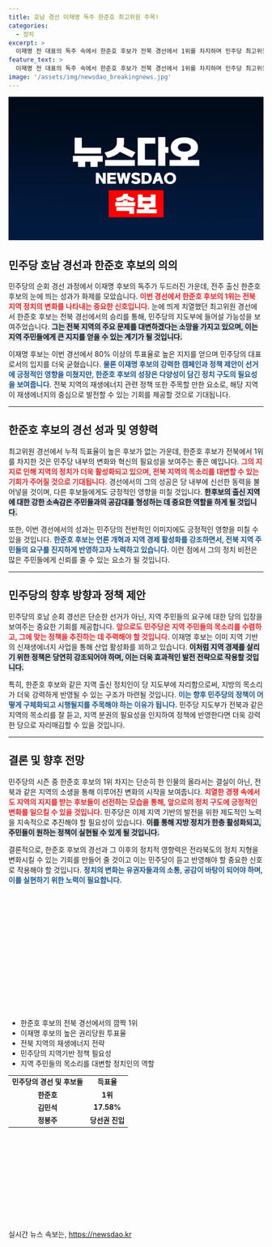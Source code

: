 ```yaml
---
title: 호남 경선 이재명 독주 한준호 최고위원 주목!
categories:
  - 정치
excerpt: >
  이재명 전 대표의 독주 속에서 한준호 후보가 전북 경선에서 1위를 차지하며 민주당 최고위원 진입의 변화를 예고했습니다. 16년 만의 전북 출신 지도부 입성 여부에 이목이 집중되고 있습니다!
feature_text: >
  이재명 전 대표의 독주 속에서 한준호 후보가 전북 경선에서 1위를 차지하며 민주당 최고위원 진입의 변화를 예고했습니다. 16년 만의 전북 출신 지도부 입성 여부에 이목이 집중되고 있습니다!
image: '/assets/img/newsdao_breakingnews.jpg'
---
```


<p><img src="/assets/img/newsdao_breakingnews.jpg" alt="cryptoinkorea 속보" /></p>

<h2 data-ke-size="size26">민주당 호남 경선과 한준호 후보의 의의</h2>

<p data-ke-size="size16">민주당의 순회 경선 과정에서 이재명 후보의 독주가 두드러진 가운데, 전주 출신 한준호 후보의 눈에 띄는 성과가 화제를 모았습니다. <b><span style="color: #ee2323;">이번 경선에서 한준호 후보의 1위는 전북 지역 정치의 변화를 나타내는 중요한 신호입니다.</span></b> 눈에 띄게 치열했던 최고위원 경선에서 한준호 후보는 전북 경선에서의 승리를 통해, 민주당의 지도부에 들어설 가능성을 보여주었습니다. <b><span style="background-color: #21538527;">그는 전북 지역의 주요 문제를 대변하겠다는 소망을 가지고 있으며, 이는 지역 주민들에게 큰 지지를 얻을 수 있는 계기가 될 것입니다.</span></b></p>

<p data-ke-size="size16">이재명 후보는 이번 경선에서 80% 이상의 투표율로 높은 지지를 얻으며 민주당의 대표로서의 입지를 더욱 굳혔습니다. <b><span style="color: #1a5490;">물론 이재명 후보의 강력한 캠페인과 정책 제안이 선거에 긍정적인 영향을 미쳤지만, 한준호 후보의 성장은 다양성이 담긴 정치 구도의 필요성을 보여줍니다.</span></b> 전북 지역의 재생에너지 관련 정책 또한 주목할 만한 요소로, 해당 지역이 재생에너지의 중심으로 발전할 수 있는 기회를 제공할 것으로 기대됩니다.</p>

<hr>

<h2 data-ke-size="size26">한준호 후보의 경선 성과 및 영향력</h2>

<p data-ke-size="size16">최고위원 경선에서 누적 득표율이 높은 후보가 없는 가운데, 한준호 후보가 전북에서 1위를 차지한 것은 민주당 내부의 변화와 혁신의 필요성을 보여주는 좋은 예입니다. <b><span style="color: #ee2323;">그의 지지로 인해 지역의 정치가 더욱 활성화되고 있으며, 전북 지역의 목소리를 대변할 수 있는 기회가 주어질 것으로 기대됩니다.</span></b> 경선에서의 그의 성공은 당 내부에 신선한 동력을 불어넣을 것이며, 다른 후보들에게도 긍정적인 영향을 미칠 것입니다. <b><span style="background-color: #21538527;">한후보의 출신 지역에 대한 강한 소속감은 주민들과의 공감대를 형성하는 데 중요한 역할을 하게 될 것입니다.</span></b></p>

<p data-ke-size="size16">또한, 이번 경선에서의 성과는 민주당의 전반적인 이미지에도 긍정적인 영향을 미칠 수 있을 것입니다. <b><span style="color: #1a5490;">한준호 후보는 언론 개혁과 지역 경제 활성화를 강조하면서, 전북 지역 주민들의 요구를 진지하게 반영하고자 노력하고 있습니다.</span></b> 이런 점에서 그의 정치 비전은 많은 주민들에게 신뢰를 줄 수 있는 요소가 될 것입니다.</p>

<hr>

<h2 data-ke-size="size26">민주당의 향후 방향과 정책 제안</h2>

<p data-ke-size="size16">민주당의 호남 순회 경선은 단순한 선거가 아닌, 지역 주민들의 요구에 대한 당의 입장을 보여주는 중요한 기회를 제공합니다. <b><span style="color: #ee2323;">앞으로도 민주당은 지역 주민들의 목소리를 수렴하고, 그에 맞는 정책을 추진하는 데 주력해야 할 것입니다.</span></b> 이재명 후보는 이미 지역 기반의 신재생에너지 사업을 통해 산업 활성화를 꾀하고 있습니다. <b><span style="background-color: #21538527;">이처럼 지역 경제를 살리기 위한 정책은 당연히 강조되어야 하며, 이는 더욱 효과적인 발전 전략으로 작용할 것입니다.</span></b></p>

<p data-ke-size="size16">특히, 한준호 후보와 같은 지역 출신 정치인이 당 지도부에 자리함으로써, 지방의 목소리가 더욱 강력하게 반영될 수 있는 구조가 마련될 것입니다. <b><span style="color: #1a5490;">이는 향후 민주당의 정책이 어떻게 구체화되고 시행될지를 주목해야 하는 이유가 됩니다.</span></b> 민주당 지도부가 전북과 같은 지역의 목소리를 잘 듣고, 지역 분권의 필요성을 인지하여 정책에 반영한다면 더욱 강력한 당으로 자리매김할 수 있을 것입니다.</p>

<hr>

<h2 data-ke-size="size26">결론 및 향후 전망</h2>

<p data-ke-size="size16">민주당의 시즌 중 한준호 후보의 1위 차지는 단순히 한 인물의 올라서는 결실이 아닌, 전북과 같은 지역의 소생을 통해 이루어진 변화의 시작을 보여줍니다. <b><span style="color: #ee2323;">치열한 경쟁 속에서도 지역의 지지를 받는 후보들이 선전하는 모습을 통해, 앞으로의 정치 구도에 긍정적인 변화를 일으킬 수 있을 것입니다.</span></b> 민주당은 이제 지역 기반의 발전을 위한 제도적인 노력을 지속적으로 추진해야 할 필요성이 있습니다. <b><span style="background-color: #21538527;">이를 통해 지방 정치가 한층 활성화되고, 주민들이 원하는 정책이 실현될 수 있게 될 것입니다.</span></b></p>

<p data-ke-size="size16">결론적으로, 한준호 후보의 경선과 그 이후의 정치적 영향력은 전라북도의 정치 지형을 변화시킬 수 있는 기회를 만들어 줄 것이고 이는 민주당이 듣고 반영해야 할 중요한 신호로 작용해야 할 것입니다. <b><span style="color: #1a5490;">정치의 변화는 유권자들과의 소통, 공감이 바탕이 되어야 하며, 이를 실현하기 위한 노력이 필요합니다.</span></b></p>

<p data-ke-size="size16">&nbsp;</p>

<p data-ke-size="size16">&nbsp;</p>

<p data-ke-size="size16">&nbsp;</p>

<p data-ke-size="size16">&nbsp;</p>

<p data-ke-size="size16">&nbsp;</p>

<p data-ke-size="size16">&nbsp;</p>

<p data-ke-size="size16">&nbsp;</p>

<p data-ke-size="size16">&nbsp;</p>

<ul>
    <li>한준호 후보의 전북 경선에서의 깜짝 1위</li>
    <li>이재명 후보의 높은 권리당원 투표율</li>
    <li>전북 지역의 재생에너지 전략</li>
    <li>민주당의 지역기반 정책 필요성</li>
    <li>지역 주민들의 목소리를 대변할 정치인의 역할</li>
</ul>

<table>
    <tr>
        <td style="text-align: center; height: 17px;"><b>민주당의 경선 및 후보들</b></td>
        <td style="text-align: center; height: 17px;"><b>득표율</b></td>
    </tr>
    <tr>
        <td style="text-align: center; height: 17px;"><b>한준호</b></td>
        <td style="text-align: center; height: 17px;"><b>1위</b></td>
    </tr>
    <tr>
        <td style="text-align: center; height: 17px;"><b>김민석</b></td>
        <td style="text-align: center; height: 17px;"><b>17.58%</b></td>
    </tr>
    <tr>
        <td style="text-align: center; height: 17px;"><b>정봉주</b></td>
        <td style="text-align: center; height: 17px;"><b>당선권 진입</b></td>
    </tr>
</table>

<p data-ke-size="size16">&nbsp;</p>

<p data-ke-size="size16">&nbsp;</p>

<p data-ke-size="size16">&nbsp;</p>

<p data-ke-size="size16">&nbsp;</p>

<p data-ke-size="size16">&nbsp;</p>

<p data-ke-size="size16">&nbsp;</p>
실시간 뉴스 속보는, <a href="https://newsdao.kr" rel="dofollow">https://newsdao.kr</a>


